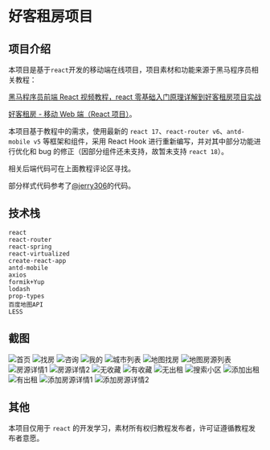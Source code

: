 # 好客租房项目

## 项目介绍

本项目是基于`react`开发的移动端在线项目，项目素材和功能来源于黑马程序员相关教程：

[黑马程序员前端 React 视频教程，react 零基础入门原理详解到好客租房项目实战](https://www.bilibili.com/video/BV1gh411U7JD?spm_id_from=333.999.0.0)

[好客租房 - 移动 Web 端（React 项目）](https://www.bilibili.com/video/BV1SK4y1U7f1?p=270&spm_id_from=333.880.my_history.page.click)。

本项目基于教程中的需求，使用最新的 `react 17`、`react-router v6`、`antd-mobile v5` 等框架和组件，采用 React Hook 进行重新编写，并对其中部分功能进行优化和 bug 的修正（因部分组件还未支持，故暂未支持 `react 18`）。

相关后端代码可在上面教程评论区寻找。

部分样式代码参考了[@jerry306](https://gitee.com/jerry306)的代码。

## 技术栈

`react`  
`react-router`  
`react-spring`  
`react-virtualized`  
`create-react-app`  
`antd-mobile`  
`axios`  
`formik+Yup`  
`lodash`  
`prop-types`  
`百度地图API`  
`LESS`

## 截图

![首页](capture/1.png)
![找房](capture/2.png)
![咨询](capture/3.png)
![我的](capture/4.png)
![城市列表](capture/5.png)
![地图找房](capture/6.png)
![地图房源列表](capture/7.png)
![房源详情1](capture/8.png)
![房源详情2](capture/9.png)
![无收藏](capture/10.png)
![有收藏](capture/11.png)
![无出租](capture/12.png)
![搜索小区](capture/13.png)
![添加出租](capture/14.png)
![有出租](capture/15.png)
![添加房源详情1](capture/16.png)
![添加房源详情2](capture/17.png)

## 其他

本项目仅用于 `react` 的开发学习，素材所有权归教程发布者，许可证遵循教程发布者意愿。
